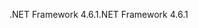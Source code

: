 <span data-ttu-id="6e6f3-101">.NET Framework 4.6.1</span><span class="sxs-lookup"><span data-stu-id="6e6f3-101">.NET Framework 4.6.1</span></span>